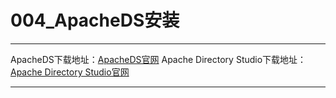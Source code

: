 # 004_ApacheDS安装

---
ApacheDS下载地址：[ApacheDS官网](http://directory.apache.org/apacheds/)
Apache Directory Studio下载地址：[Apache Directory Studio官网](http://directory.apache.org/studio/)

---
